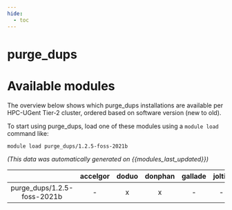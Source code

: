 ```yaml
---
hide:
  - toc
---
```


purge_dups
==========

# Available modules


The overview below shows which purge_dups installations are available per HPC-UGent Tier-2 cluster, ordered based on software version (new to old).

To start using purge_dups, load one of these modules using a `module load` command like:

```shell
module load purge_dups/1.2.5-foss-2021b
```

*(This data was automatically generated on {{modules_last_updated}})*  

| |accelgor|doduo|donphan|gallade|joltik|shinx|
| :---: | :---: | :---: | :---: | :---: | :---: | :---: |
|purge_dups/1.2.5-foss-2021b|-|x|x|-|-|-|

